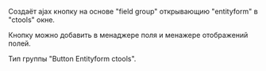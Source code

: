 Создаёт ajax кнопку на основе "field group" открывающию "entityform" в "ctools" окне.

Кнопку можно добавить в менаджере поля и менажере отображений полей.

Тип группы "Button Entityform ctools".
